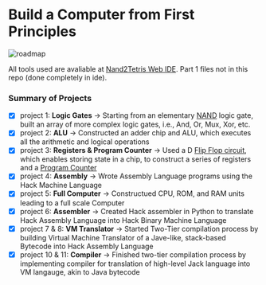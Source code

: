 # Build a Computer from First Principles
![roadmap](https://github.com/user-attachments/assets/28ae9000-ffd9-4886-8842-6d5219674d7f)

All tools used are avaliable at [Nand2Tetris Web IDE](https://nand2tetris.github.io/web-ide/chip). Part 1 files not in this repo (done completely in ide).
### Summary of Projects
- [x] project 1: **Logic Gates** -> Starting from an elementary [NAND](https://en.wikipedia.org/wiki/NAND_gate) logic gate, built an array of more complex logic gates, i.e., And, Or, Mux, Xor, etc.
- [x] project 2: **ALU** -> Constructed an adder chip and ALU, which executes all the arithmetic and logical operations
- [x] project 3: **Registers & Program Counter** -> Used a D [Flip Flop circuit](https://en.wikipedia.org/wiki/Flip-flop_(electronics)), which enables storing state in a chip, to construct a series of registers and a [Program Counter](https://en.wikipedia.org/wiki/Program_counter)
- [x] project 4: **Assembly** -> Wrote Assembly Language programs using the Hack Machine Language
- [x] project 5: **Full Computer** -> Constructued CPU, ROM, and RAM units leading to a full scale Computer
- [x] project 6: **Assembler** -> Created Hack assembler in Python to translate Hack Assembly Language into Hack Binary Machine Language
- [x] project 7 & 8: **VM Translator** -> Started Two-Tier compilation process by building Virtual Machine Translator of a Jave-like, stack-based Bytecode into Hack Assembly Language
- [x] project 10 & 11: **Compiler** -> Finished two-tier compilation process by implementing compiler for translation of high-level Jack language into VM langauge, akin to Java bytecode
